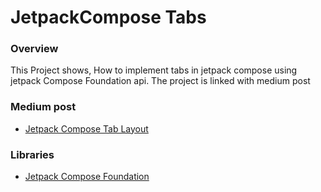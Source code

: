 # JetpackCompose Tabs

### Overview
This Project shows, How to implement tabs in jetpack compose using jetpack Compose Foundation api. The project is linked with medium post 

### Medium post
- [Jetpack Compose Tab Layout](https://medium.com/@wunder.saqib/jetpack-compose-tabs-tablayout-official-api-367888daca31)

### Libraries
- [Jetpack Compose Foundation](https://developer.android.com/jetpack/androidx/releases/compose-foundation#1.4.0-rc01) 
